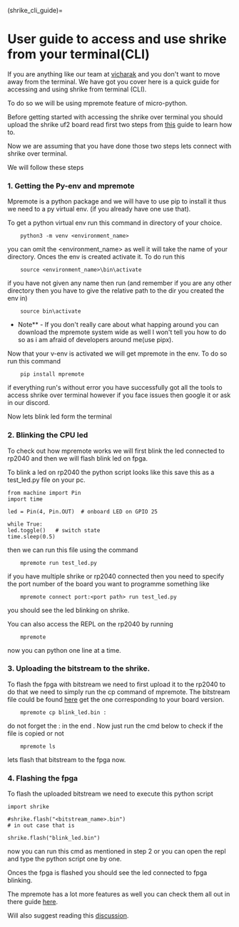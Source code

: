 (shrike_cli_guide)=

# User guide to access and use shrike from your terminal(CLI)

If you are anything like our team at [vicharak](vicharak.in) and you don't want to move away from the terminal. We have got you cover here is a quick guide for accessing and using shrike from terminal (CLI). 

To do so we will be using mpremote feature of micro-python.

Before getting started with accessing the shrike over terminal you should upload the shrike uf2 board read first two steps from [this](./getting_started.md) guide to learn how to. 

Now we are assuming that you have done those two steps lets connect with shrike over terminal.

We will follow these steps 


### 1. Getting the Py-env and mpremote

Mpremote is a python package and we will have to use pip to install it thus we need to a py virtual env. (if you already have one use that).

To get a python virtual env run this command in directory of your choice.

```
    python3 -m venv <environment_name>
```
you can omit the <environment_name> as well it will take the name of your directory. Onces the env is created activate it. To do run this 

```
    source <environment_name>\bin\activate 
```
if you have not given any name then run (and remember if you are any other directory then you have to give the relative path to the dir you created the env in)

```
    source bin\activate
```

 * Note** - If you don't really care about what happing around you can download the mpremote system wide as well I won't tell you how to do so as i am afraid of developers around me(use pipx).

Now that your v-env is activated we will get mpremote in the env. To do so run this command 

```
    pip install mpremote 
```
if everything run's without error you have successfully got all the tools to access shrike over terminal however if you face issues then google it or ask in our discord. 

Now lets blink led form the terminal 

### 2. Blinking the CPU led 

To check out how mpremote works we will first blink the led connected to rp2040 and then we will flash blink led on fpga.

To blink a led on rp2040 the python script looks like this save this as a test_led.py file on your pc.

```
from machine import Pin
import time

led = Pin(4, Pin.OUT)  # onboard LED on GPIO 25

while True:
led.toggle()   # switch state
time.sleep(0.5)
```
then we can run this file using the command 
```
    mpremote run test_led.py
```

if you have multiple shrike or rp2040 connected then you need to specify the port number of the board you want to programme something like 

```
    mpremote connect port:<port path> run test_led.py
```
you should see the led blinking on shrike.

You can also access the REPL on the rp2040 by running 

```
    mpremote 
```
now you can python one line at a time. 

### 3. Uploading the bitstream to the shrike.

To flash the fpga with bitstream we need to first upload it to the rp2040 to do that we need to simply run the cp command of mpremote. The bitstream file could be found [here](https://github.com/vicharak-in/shrike_fpga/tree/main/test/bitstreams) get the one corresponding to your board version. 

```
    mpremote cp blink_led.bin : 
```
do not forget the : in the end . Now just run the cmd below to check if the file is copied or not
```
    mpremote ls 
```
lets flash that bitstream to the fpga now.


### 4. Flashing the fpga 

To flash the uploaded bitstream we need to execute this python script 

```
import shrike

#shrike.flash("<bitstream_name>.bin")
# in out case that is 

shrike.flash("blink_led.bin")
```
now you can run this cmd as mentioned in step 2 or you can open the repl and type the python script one by one.

Onces the fpga is flashed you should see the led connected to fpga blinking.

The mpremote has a lot more features as well you can check them all out in there guide [here](https://docs.micropython.org/en/latest/reference/mpremote.html#).

Will also suggest reading this [discussion](https://github.com/orgs/micropython/discussions/9096). 